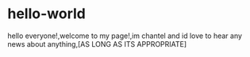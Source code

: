 # hello-world
hello everyone!,welcome to my page!,im chantel and id love to hear any news about anything,[AS LONG AS ITS APPROPRIATE]
